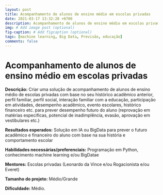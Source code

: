```yaml
---
layout: post
title: Acompanhamento de alunos de ensino médio em escolas privadas
date: 2021-03-17 13:32:20 +0700
description: Acompanhamento de alunos de ensino médio em escolas privadas
img: # Add image post (optional)
fig-caption: # Add figcaption (optional)
tags: [machine learning, Big Data, Previsão, educação]
comments: false
---
```


# Acompanhamento de alunos de ensino médio em escolas privadas

**Descrição:** Criar uma solução de acompanhamento de alunos de ensino médio de escolas privadas com base no seu histórico acadêmico anterior, perfil familiar, perfil social, interação familiar com a educação, participação em atividades, desempenho acadêmico, evento escolares, histórico financeiro etc. para prever desempenho futuro do aluno (reprovação em matérias especificas, potencial de inadimplência, evasão, aprovação em vestibulares etc.)

**Resultados esperados:** Solução em IA ou BigData para prever o futuro acadêmico e financeiro do aluno com base na sua história e comportamento escolar

**Habilidades necessárias/preferenciais:** Programação em Python, conhecimento machine learning e/ou BigDatae

**Mentores:**  Escolas privadas (Leonardo da Vince e/ou Rogacionista e/ou Everet)

**Tamanho do projeto:**  Médio/Grande

**Dificuldade:** Médio.